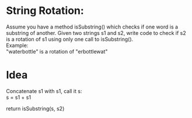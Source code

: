 # String Rotation:  
Assume you have a method isSubstring() which checks if one word is a substring of another. Given two strings s1 and s2, write code to check if s2 is a rotation of s1 using only one call to isSubstring().  
Example:  
"waterbottle" is a rotation of "erbottlewat"  

# Idea  
Concatenate s1 with s1, call it s:  
s = s1 + s1  

return isSubstring(s, s2)
  

